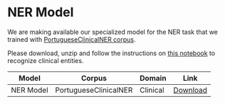 # NER Model

We are making available our specialized model for the NER task that we trained with [PortugueseClinicalNER corpus](https://github.com/fabioacl/PortugueseClinicalNER).

Please download, unzip and follow the instructions on [this notebook](../ner_prediction.ipynb) to recognize clinical entities.

| Model | Corpus | Domain | Link |
|------|------|------|------|
| NER Model|PortugueseClinicalNER|Clinical|[Download](https://drive.google.com/file/d/1m4D_2B34-K0r9ixLW3DvCD7_sQtmAlW-/view?usp=sharing)|
